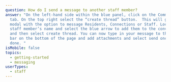```yaml
---
question: How do I send a message to another staff member?
answer: "On the left-hand side within the blue panel, click on the Communication
  tab. On the top right select the “create thread” button.  This will give you a
  modal with the option to message Residents, Connections or Staff. Locate the
  staff member’s name and select the blue arrow to add them to the conversation
  and then select create thread. You can now type in your message to the blue
  bar on the bottom of the page and add attachments and select send once you are
  done. "
isMobile: false
topics:
  - getting-started
  - messaging
userTypes:
  - staff
---
```

